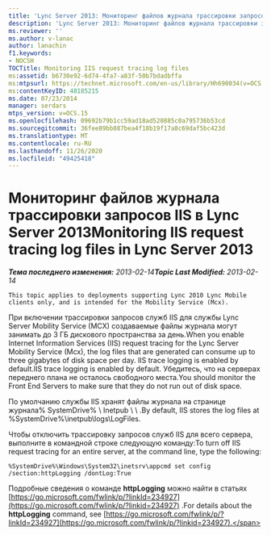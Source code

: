 ```yaml
---
title: 'Lync Server 2013: Мониторинг файлов журнала трассировки запросов IIS'
description: 'Lync Server 2013: Мониторинг файлов журнала трассировки запросов IIS.'
ms.reviewer: ''
ms.author: v-lanac
author: lanachin
f1.keywords:
- NOCSH
TOCTitle: Monitoring IIS request tracing log files
ms:assetid: b6730e92-6d74-4fa7-a83f-50b7bdadbffa
ms:mtpsurl: https://technet.microsoft.com/en-us/library/Hh690034(v=OCS.15)
ms:contentKeyID: 48185215
ms.date: 07/23/2014
manager: serdars
mtps_version: v=OCS.15
ms.openlocfilehash: 09692b79b1cc59ad18ad520885c0a795736b53cd
ms.sourcegitcommit: 36fee89bb887bea4f18b19f17a8c69daf5bc423d
ms.translationtype: MT
ms.contentlocale: ru-RU
ms.lasthandoff: 11/26/2020
ms.locfileid: "49425418"
---
```

# <a name="monitoring-iis-request-tracing-log-files-in-lync-server-2013"></a><span data-ttu-id="787da-103">Мониторинг файлов журнала трассировки запросов IIS в Lync Server 2013</span><span class="sxs-lookup"><span data-stu-id="787da-103">Monitoring IIS request tracing log files in Lync Server 2013</span></span>

<div data-xmlns="http://www.w3.org/1999/xhtml">

<div class="topic" data-xmlns="http://www.w3.org/1999/xhtml" data-msxsl="urn:schemas-microsoft-com:xslt" data-cs="https://msdn.microsoft.com/">

<div data-asp="https://msdn2.microsoft.com/asp">



</div>

<div id="mainSection">

<div id="mainBody"><span data-ttu-id="787da-104">

<span> </span></span><span class="sxs-lookup"><span data-stu-id="787da-104">

<span> </span></span></span>

<span data-ttu-id="787da-105">_**Тема последнего изменения:** 2013-02-14_</span><span class="sxs-lookup"><span data-stu-id="787da-105">_**Topic Last Modified:** 2013-02-14_</span></span>

    This topic applies to deployments supporting Lync 2010 Lync Mobile clients only, and is intended for the Mobility Service (Mcx).

<span data-ttu-id="787da-106">При включении трассировки запросов служб IIS для службы Lync Server Mobility Service (MCX) создаваемые файлы журнала могут занимать до 3 ГБ дискового пространства за день.</span><span class="sxs-lookup"><span data-stu-id="787da-106">When you enable Internet Information Services (IIS) request tracing for the Lync Server Mobility Service (Mcx), the log files that are generated can consume up to three gigabytes of disk space per day.</span></span> <span data-ttu-id="787da-107">IIS trace logging is enabled by default.</span><span class="sxs-lookup"><span data-stu-id="787da-107">IIS trace logging is enabled by default.</span></span> <span data-ttu-id="787da-108">Убедитесь, что на серверах переднего плана не осталось свободного места.</span><span class="sxs-lookup"><span data-stu-id="787da-108">You should monitor the Front End Servers to make sure that they do not run out of disk space.</span></span>

<span data-ttu-id="787da-109">По умолчанию службы IIS хранят файлы журнала на странице журнала% SystemDrive% \\ Inetpub \\ \\ .</span><span class="sxs-lookup"><span data-stu-id="787da-109">By default, IIS stores the log files at %SystemDrive%\\inetpub\\logs\\LogFiles.</span></span>

<span data-ttu-id="787da-110">Чтобы отключить трассировку запросов служб IIS для всего сервера, выполните в командной строке следующую команду:</span><span class="sxs-lookup"><span data-stu-id="787da-110">To turn off IIS request tracing for an entire server, at the command line, type the following:</span></span>

    %SystemDrive%\Windows\System32\inetsrv\appcmd set config /section:httpLogging /dontLog:True

<span data-ttu-id="787da-111">Подробные сведения о команде **httpLogging** можно найти в статьях [https://go.microsoft.com/fwlink/p/?linkId=234927](https://go.microsoft.com/fwlink/p/?linkid=234927) .</span><span class="sxs-lookup"><span data-stu-id="787da-111">For details about the **httpLogging** command, see [https://go.microsoft.com/fwlink/p/?linkId=234927](https://go.microsoft.com/fwlink/p/?linkid=234927).</span></span>

<span data-ttu-id="787da-112"></div>

<span> </span>

</div>

</div>

</span><span class="sxs-lookup"><span data-stu-id="787da-112"></div>

<span> </span>

</div>

</div>

</span></span></div>

